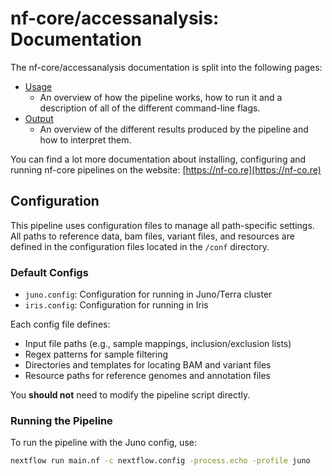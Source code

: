 # nf-core/accessanalysis: Documentation

The nf-core/accessanalysis documentation is split into the following pages:

- [Usage](usage.md)
  - An overview of how the pipeline works, how to run it and a description of all of the different command-line flags.
- [Output](output.md)
  - An overview of the different results produced by the pipeline and how to interpret them.

You can find a lot more documentation about installing, configuring and running nf-core pipelines on the website: [https://nf-co.re](https://nf-co.re)


## Configuration

This pipeline uses configuration files to manage all path-specific settings. All paths to reference data, bam files, variant files, and resources are defined in the configuration files located in the `/conf` directory.

### Default Configs

- `juno.config`: Configuration for running in Juno/Terra cluster  
- `iris.config`: Configuration for running in Iris

Each config file defines:

- Input file paths (e.g., sample mappings, inclusion/exclusion lists)  
- Regex patterns for sample filtering  
- Directories and templates for locating BAM and variant files  
- Resource paths for reference genomes and annotation files  

You **should not** need to modify the pipeline script directly.

### Running the Pipeline

To run the pipeline with the Juno config, use:

```bash
nextflow run main.nf -c nextflow.config -process.echo -profile juno